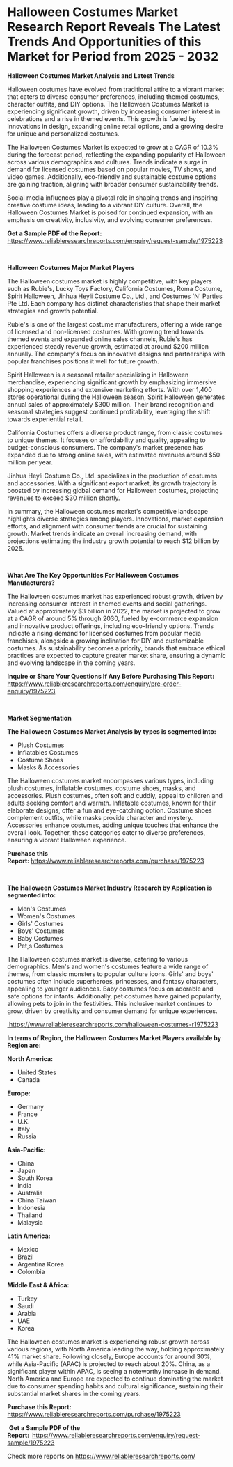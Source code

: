 <p><h1>Halloween Costumes Market Research Report Reveals The Latest Trends And Opportunities of this Market for Period from 2025 - 2032</h1></p><p><strong>Halloween Costumes Market Analysis and Latest Trends</strong></p>
<p><p>Halloween costumes have evolved from traditional attire to a vibrant market that caters to diverse consumer preferences, including themed costumes, character outfits, and DIY options. The Halloween Costumes Market is experiencing significant growth, driven by increasing consumer interest in celebrations and a rise in themed events. This growth is fueled by innovations in design, expanding online retail options, and a growing desire for unique and personalized costumes.</p><p>The Halloween Costumes Market is expected to grow at a CAGR of 10.3% during the forecast period, reflecting the expanding popularity of Halloween across various demographics and cultures. Trends indicate a surge in demand for licensed costumes based on popular movies, TV shows, and video games. Additionally, eco-friendly and sustainable costume options are gaining traction, aligning with broader consumer sustainability trends.</p><p>Social media influences play a pivotal role in shaping trends and inspiring creative costume ideas, leading to a vibrant DIY culture. Overall, the Halloween Costumes Market is poised for continued expansion, with an emphasis on creativity, inclusivity, and evolving consumer preferences.</p></p>
<p><strong>Get a Sample PDF of the Report:&nbsp;</strong> <a href="https://www.reliableresearchreports.com/enquiry/request-sample/1975223?utm_campaign=2328&utm_medium=2&utm_source=Github&utm_content=ia&utm_term=08022025&utm_id=halloween-costumes">https://www.reliableresearchreports.com/enquiry/request-sample/1975223</a></p>
<p>&nbsp;</p>
<p><strong>Halloween Costumes Major Market Players</strong></p>
<p><p>The Halloween costumes market is highly competitive, with key players such as Rubie's, Lucky Toys Factory, California Costumes, Roma Costume, Spirit Halloween, Jinhua Heyli Costume Co., Ltd., and Costumes 'N' Parties Pte Ltd. Each company has distinct characteristics that shape their market strategies and growth potential.</p><p>Rubie's is one of the largest costume manufacturers, offering a wide range of licensed and non-licensed costumes. With growing trend towards themed events and expanded online sales channels, Rubie's has experienced steady revenue growth, estimated at around $200 million annually. The company's focus on innovative designs and partnerships with popular franchises positions it well for future growth.</p><p>Spirit Halloween is a seasonal retailer specializing in Halloween merchandise, experiencing significant growth by emphasizing immersive shopping experiences and extensive marketing efforts. With over 1,400 stores operational during the Halloween season, Spirit Halloween generates annual sales of approximately $300 million. Their brand recognition and seasonal strategies suggest continued profitability, leveraging the shift towards experiential retail.</p><p>California Costumes offers a diverse product range, from classic costumes to unique themes. It focuses on affordability and quality, appealing to budget-conscious consumers. The company's market presence has expanded due to strong online sales, with estimated revenues around $50 million per year.</p><p>Jinhua Heyli Costume Co., Ltd. specializes in the production of costumes and accessories. With a significant export market, its growth trajectory is boosted by increasing global demand for Halloween costumes, projecting revenues to exceed $30 million shortly.</p><p>In summary, the Halloween costumes market's competitive landscape highlights diverse strategies among players. Innovations, market expansion efforts, and alignment with consumer trends are crucial for sustaining growth. Market trends indicate an overall increasing demand, with projections estimating the industry growth potential to reach $12 billion by 2025.</p></p>
<p>&nbsp;</p>
<p><strong>What Are The Key Opportunities For Halloween Costumes Manufacturers?</strong></p>
<p><p>The Halloween costumes market has experienced robust growth, driven by increasing consumer interest in themed events and social gatherings. Valued at approximately $3 billion in 2022, the market is projected to grow at a CAGR of around 5% through 2030, fueled by e-commerce expansion and innovative product offerings, including eco-friendly options. Trends indicate a rising demand for licensed costumes from popular media franchises, alongside a growing inclination for DIY and customizable costumes. As sustainability becomes a priority, brands that embrace ethical practices are expected to capture greater market share, ensuring a dynamic and evolving landscape in the coming years.</p></p>
<p><strong>Inquire or Share Your Questions If Any Before Purchasing This Report:</strong> <a href="https://www.reliableresearchreports.com/enquiry/pre-order-enquiry/1975223?utm_campaign=2328&utm_medium=2&utm_source=Github&utm_content=ia&utm_term=08022025&utm_id=halloween-costumes">https://www.reliableresearchreports.com/enquiry/pre-order-enquiry/1975223</a></p>
<p>&nbsp;</p>
<p><strong>Market Segmentation</strong></p>
<p><strong>The Halloween Costumes Market Analysis by types is segmented into:</strong></p>
<p><ul><li>Plush Costumes</li><li>Inflatables Costumes</li><li>Costume Shoes</li><li>Masks & Accessories</li></ul></p>
<p><p>The Halloween costumes market encompasses various types, including plush costumes, inflatable costumes, costume shoes, masks, and accessories. Plush costumes, often soft and cuddly, appeal to children and adults seeking comfort and warmth. Inflatable costumes, known for their elaborate designs, offer a fun and eye-catching option. Costume shoes complement outfits, while masks provide character and mystery. Accessories enhance costumes, adding unique touches that enhance the overall look. Together, these categories cater to diverse preferences, ensuring a vibrant Halloween experience.</p></p>
<p><strong>Purchase this Report:&nbsp;</strong><a href="https://www.reliableresearchreports.com/purchase/1975223?utm_campaign=2328&utm_medium=2&utm_source=Github&utm_content=ia&utm_term=08022025&utm_id=halloween-costumes">https://www.reliableresearchreports.com/purchase/1975223</a></p>
<p>&nbsp;</p>
<p><strong>The Halloween Costumes Market Industry Research by Application is segmented into:</strong></p>
<p><ul><li>Men's Costumes</li><li>Women's Costumes</li><li>Girls' Costumes</li><li>Boys' Costumes</li><li>Baby Costumes</li><li>Pet,s Costumes</li></ul></p>
<p><p>The Halloween costumes market is diverse, catering to various demographics. Men's and women's costumes feature a wide range of themes, from classic monsters to popular culture icons. Girls' and boys' costumes often include superheroes, princesses, and fantasy characters, appealing to younger audiences. Baby costumes focus on adorable and safe options for infants. Additionally, pet costumes have gained popularity, allowing pets to join in the festivities. This inclusive market continues to grow, driven by creativity and consumer demand for unique experiences.</p></p>
<p><a href="https://www.reliableresearchreports.com/halloween-costumes-r1975223?utm_campaign=2328&utm_medium=2&utm_source=Github&utm_content=ia&utm_term=08022025&utm_id=halloween-costumes">&nbsp;https://www.reliableresearchreports.com/halloween-costumes-r1975223</a></p>
<p><strong>In terms of Region, the Halloween Costumes Market Players available by Region are:</strong></p>
<p>
    <p> <strong> North America: </strong>
        <ul>
            <li>United States</li>
            <li>Canada</li>
        </ul>
        </p> 
    <p> <strong> Europe: </strong>
        <ul>
            <li>Germany</li>
            <li>France</li>
            <li>U.K.</li>
            <li>Italy</li>
            <li>Russia</li>
        </ul>
        </p> 
    <p> <strong> Asia-Pacific: </strong>
        <ul>
            <li>China</li>
            <li>Japan</li>
            <li>South Korea</li>
            <li>India</li>
            <li>Australia</li>
            <li>China Taiwan</li>
            <li>Indonesia</li>
            <li>Thailand</li>
            <li>Malaysia</li>
        </ul>
        </p> 
    <p> <strong> Latin America: </strong>
        <ul>
            <li>Mexico</li>
            <li>Brazil</li>
            <li>Argentina Korea</li>
            <li>Colombia</li>
        </ul>
        </p> 
    <p> <strong> Middle East & Africa: </strong>
        <ul>
            <li>Turkey</li>
            <li>Saudi</li>
            <li>Arabia</li>
            <li>UAE</li>
            <li>Korea</li>
        </ul>
    </p>
    </p>
<p><p>The Halloween costumes market is experiencing robust growth across various regions, with North America leading the way, holding approximately 41% market share. Following closely, Europe accounts for around 30%, while Asia-Pacific (APAC) is projected to reach about 20%. China, as a significant player within APAC, is seeing a noteworthy increase in demand. North America and Europe are expected to continue dominating the market due to consumer spending habits and cultural significance, sustaining their substantial market shares in the coming years.</p></p>
<p><strong>Purchase this Report: </strong><a href="https://www.reliableresearchreports.com/purchase/1975223?utm_campaign=2328&utm_medium=2&utm_source=Github&utm_content=ia&utm_term=08022025&utm_id=halloween-costumes">https://www.reliableresearchreports.com/purchase/1975223</a></p>
<p>&nbsp;<strong>Get a Sample PDF of the Report:&nbsp;&nbsp;</strong><a href="https://www.reliableresearchreports.com/enquiry/request-sample/1975223?utm_campaign=2328&utm_medium=2&utm_source=Github&utm_content=ia&utm_term=08022025&utm_id=halloween-costumes">https://www.reliableresearchreports.com/enquiry/request-sample/1975223</a></p>
<p><strong></strong></p>
<p>Check more reports on <a href="https://www.reliableresearchreports.com/?utm_campaign=2328&utm_medium=2&utm_source=Github&utm_content=ia&utm_term=08022025&utm_id=halloween-costumes">https://www.reliableresearchreports.com/</a></p>